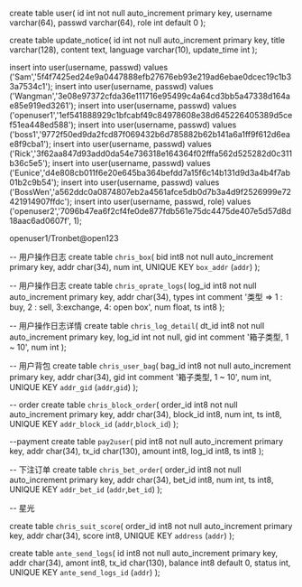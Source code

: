 create table user(
    id int not null auto_increment primary key,
    username varchar(64),
    passwd varchar(64),
    role int default 0
);


create table update_notice(
    id int not null auto_increment primary key,
    title varchar(128),
    content text,
    language varchar(10),
    update_time int
);

insert into user(username, passwd) values ('Sam','5f4f7425ed24e9a0447888efb27676eb93e219ad6ebae0dcec19c1b33a7534c1');
insert into user(username, passwd) values ('Wangman','3e08e97372cfda36e111716e95499c4a64cd3bb5a47338d164ae85e919ed3261');
insert into user(username, passwd) values ('openuser1','1ef541888929c1bfcabf49c84978608e38d645226405389d5cef51ea448ed588');
insert into user(username, passwd) values ('boss1','9772f50ed9da2fcd87f069432b6d785882b62b141a6a1ff9f612d6eae8f9cba1');
insert into user(username, passwd) values ('Rick','3f62aa847d93add0da54e736318e164364f02fffa562d525282d0c311b36c5e5');
insert into user(username, passwd) values ('Eunice','d4e808cb011f6e20e645ba364befdd7a15f6c14b131d9d3a4b4f7ab01b2c9b54');
insert into user(username, passwd) values ('BossWen','a562ddc0a0874807eb2a4561afce5db0d7b3a4d9f2526999e72421914907ffdc');
insert into user(username, passwd, role) values ('openuser2','7096b47ea6f2cf4fe0de877fdb561e75dc4475de407e5d57d8d18aac6ad0607f', 1);


openuser1/Tronbet@open123



-- 用户操作日志
create table `chris_box`(
    bid int8 not null auto_increment primary key,
    addr char(34),
    num int,
    UNIQUE KEY `box_addr` (`addr`)
);


-- 用户操作日志
create table `chris_oprate_logs`(
    log_id int8 not null auto_increment primary key,
    addr char(34),
    types int comment '类型 => 1 : buy, 2 : sell, 3:exchange, 4: open box',
    num float,
    ts int8
);

-- 用户操作日志详情
create table `chris_log_detail`(
    dt_id int8 not null auto_increment primary key,
    log_id int not null,
    gid int comment '箱子类型, 1 ~ 10',
    num int
);

-- 用户背包
create table `chris_user_bag`(
    bag_id int8 not null auto_increment primary key,
    addr char(34),
    gid int comment '箱子类型, 1 ~ 10',
    num int,
    UNIQUE KEY `addr_gid` (`addr`,`gid`)
);

-- order
create table `chris_block_order`(
    order_id int8 not null auto_increment primary key,
    addr char(34),
    block_id int8,
    num int,
    ts int8,
    UNIQUE KEY `addr_block_id` (`addr`,`block_id`)
);

--payment
create table `pay2user`(
    pid int8 not null auto_increment primary key,
    addr char(34),
    tx_id char(130),
    amount int8,
    log_id int8,
    ts int8
);

-- 下注订单
create table `chris_bet_order`(
    order_id int8 not null auto_increment primary key,
    addr char(34),
    bet_id int8,
    num int,
    ts int8,
    UNIQUE KEY `addr_bet_id` (`addr`,`bet_id`)
);

-- 星光

create table `chris_suit_score`(
    order_id int8 not null auto_increment primary key,
    addr char(34),
    score int8,
    UNIQUE KEY `address` (`addr`)
);



create table `ante_send_logs`(
    id int8 not null auto_increment primary key,
    addr char(34),
    amont int8, 
    tx_id char(130), 
    balance int8 default 0,
    status int,
    UNIQUE KEY `ante_send_logs_id` (`addr`)
);